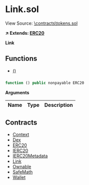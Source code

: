 # Link.sol

View Source: [\contracts\tokens.sol](..\contracts\tokens.sol)

**↗ Extends: [ERC20](ERC20.md)**

**Link**

## Functions

- [()](#)

### 

```js
function () public nonpayable ERC20 
```

**Arguments**

| Name        | Type           | Description  |
| ------------- |------------- | -----|

## Contracts

* [Context](Context.md)
* [Dex](Dex.md)
* [ERC20](ERC20.md)
* [IERC20](IERC20.md)
* [IERC20Metadata](IERC20Metadata.md)
* [Link](Link.md)
* [Ownable](Ownable.md)
* [SafeMath](SafeMath.md)
* [Wallet](Wallet.md)

